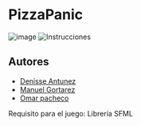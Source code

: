 # PizzaPanic

![image](https://github.com/denisseantunez/PizzaPanic/assets/125095056/31892140-41a7-4730-920c-1263d86247d5)
![Instrucciones](https://github.com/denisseantunez/PizzaPanic/assets/125095056/0092dca7-419b-4e53-a7e2-c27b653db68c)

## Autores
- [Denisse Antunez](https://github.com/denisseantunez)
- [Manuel Gortarez](https://github.com/Mgb64)
- [Omar pacheco](https://github.com/OmarP-hub)

Requisito para el juego:
Librería SFML
